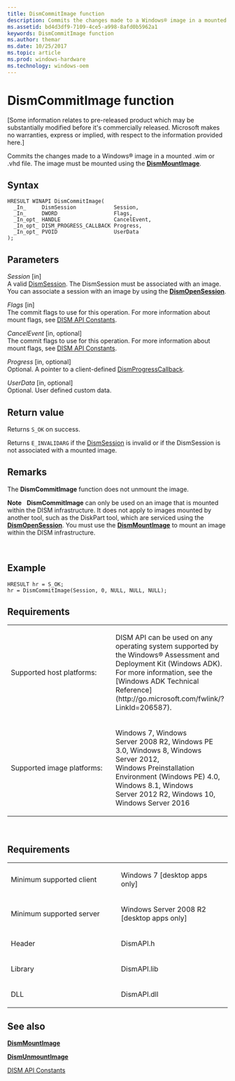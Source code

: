 ```yaml
---
title: DismCommitImage function
description: Commits the changes made to a Windows® image in a mounted .wim or .vhd file.
ms.assetid: bd4d3df9-7109-4ce5-a998-8afd0b5962a1
keywords: DismCommitImage function
ms.author: themar
ms.date: 10/25/2017
ms.topic: article
ms.prod: windows-hardware
ms.technology: windows-oem
---
```


# DismCommitImage function


\[Some information relates to pre-released product which may be substantially modified before it's commercially released. Microsoft makes no warranties, express or implied, with respect to the information provided here.\]

Commits the changes made to a Windows® image in a mounted .wim or .vhd file. The image must be mounted using the [**DismMountImage**](dismmountimage-function.md).

Syntax
---

```ManagedCPlusPlus
HRESULT WINAPI DismCommitImage(
  _In_     DismSession            Session,
  _In_     DWORD                  Flags,
  _In_opt_ HANDLE                 CancelEvent,
  _In_opt_ DISM_PROGRESS_CALLBACK Progress,
  _In_opt_ PVOID                  UserData
);
```

Parameters
-------

*Session* \[in\]  
A valid [DismSession](dismsession.md). The DismSession must be associated with an image. You can associate a session with an image by using the [**DismOpenSession**](dismopensession-function.md).

*Flags* \[in\]  
The commit flags to use for this operation. For more information about mount flags, see [DISM API Constants](dism-api-constants.md).

*CancelEvent* \[in, optional\]  
The commit flags to use for this operation. For more information about mount flags, see [DISM API Constants](dism-api-constants.md).

*Progress* \[in, optional\]  
Optional. A pointer to a client-defined [DismProgressCallback](dismprogresscallback.md).

*UserData* \[in, optional\]  
Optional. User defined custom data.

Return value
---------

Returns `S_OK` on success.

Returns `E_INVALIDARG` if the [DismSession](dismsession.md) is invalid or if the DismSession is not associated with a mounted image.

## <span id="Remarks"></span><span id="remarks"></span><span id="REMARKS"></span>Remarks


The **DismCommitImage** function does not unmount the image.

**Note**  
**DismCommitImage** can only be used on an image that is mounted within the DISM infrastructure. It does not apply to images mounted by another tool, such as the DiskPart tool, which are serviced using the [**DismOpenSession**](dismopensession-function.md). You must use the [**DismMountImage**](dismmountimage-function.md) to mount an image within the DISM infrastructure.

 

## <span id="Example"></span><span id="example"></span><span id="EXAMPLE"></span>Example


```ManagedCPlusPlus
HRESULT hr = S_OK;
hr = DismCommitImage(Session, 0, NULL, NULL, NULL);
```

## <span id="Requirements"></span><span id="requirements"></span><span id="REQUIREMENTS"></span>Requirements


<table>
<colgroup>
<col width="50%" />
<col width="50%" />
</colgroup>
<tbody>
<tr class="odd">
<td><p>Supported host platforms:</p></td>
<td><p>DISM API can be used on any operating system supported by the Windows® Assessment and Deployment Kit (Windows ADK). For more information, see the [Windows ADK Technical Reference](http://go.microsoft.com/fwlink/?LinkId=206587).</p></td>
</tr>
<tr class="even">
<td><p>Supported image platforms:</p></td>
<td><p>Windows 7, Windows Server 2008 R2, Windows PE 3.0, Windows 8, Windows Server 2012, Windows Preinstallation Environment (Windows PE) 4.0, Windows 8.1, Windows Server 2012 R2, Windows 10, Windows Server 2016</p></td>
</tr>
</tbody>
</table>

 

Requirements
---------

<table>
<colgroup>
<col width="50%" />
<col width="50%" />
</colgroup>
<tbody>
<tr class="odd">
<td><p>Minimum supported client</p></td>
<td><p>Windows 7 [desktop apps only]</p></td>
</tr>
<tr class="even">
<td><p>Minimum supported server</p></td>
<td><p>Windows Server 2008 R2 [desktop apps only]</p></td>
</tr>
<tr class="odd">
<td><p>Header</p></td>
<td>DismAPI.h</td>
</tr>
<tr class="even">
<td><p>Library</p></td>
<td>DismAPI.lib</td>
</tr>
<tr class="odd">
<td><p>DLL</p></td>
<td>DismAPI.dll</td>
</tr>
</tbody>
</table>

## <span id="see_also"></span>See also


[**DismMountImage**](dismmountimage-function.md)

[**DismUnmountImage**](dismunmountimage-function.md)

[DISM API Constants](dism-api-constants.md)

 

 




